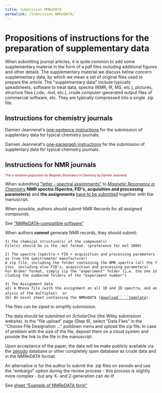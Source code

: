 ```yaml
---
title: Submission NMReDATA
permalink: /Submission_NMReDATA/
---
```


Propositions of instructions for the preparation of supplementary data
======================================================================

When submitting journal articles, it is quite common to add some
supplementary material in the form of a pdf files including additional
figures and other details. The supplementary material we discuss below
concern supplementary data, by which we mean a set of original files
used to prepare the article. The "supplementary data" include typically
speadsheets, software to treat data, spectra (NMR, IR, MS, etc.),
pictures, structure files (.cdx, .mol, etc.), crude computer-generated
output files of commercial software, etc. They are typically compressed
into a single .zip file.

Instructions for chemistry journals
-----------------------------------

Damien Jeannerat's [one-sentence
instructions](/One-sentence_instructions "link") for the submission
of supplentary data for typical chemistry journals.

Damien Jeannerat's [one-paragraph
instructions](/One-paragraph_instructions "link") for the submission
of supplentary data for typical chemistry journals.

Instructions for NMR journals
-----------------------------

<span style="color:#AA0000"> <small><small> This is tentative
proposition for Magnetic Resonance in Chemistry by Damien Jeannerat
</small></small></span>

When submitting ["letter - spectral
assignments"](http://onlinelibrary.wiley.com/journal/10.1002/(ISSN)1097-458Xa/homepage/ForAuthors.html#ArticleformatspublishedinMRC)
to [*Magnetic Resonance in
Chemistry*](http://onlinelibrary.wiley.com/journal/10.1002/(ISSN)1097-458Xa)
**NMR spectra (Spectra, FID's, acquisition and processing parameters)**
and **the assignments** [have to be
submitted](http://onlinelibrary.wiley.com/doi/10.1002/mrc.4631/full)
together with the manuscript.

When possible, authors should submit NMR Records for all assigned
compounds.

See ["NMReDATA-compatible
software"](http://nmredata.org/wiki/Compatible_software)

When authors ***cannot*** generate NMR records, they should submit:

`1) The chemical structure(s) of the compound(s)`
`File(s) should be in the .mol format. (preference for mol 2000) `

`2) The spectra (spectra + FID + acquisition and processing parameters as from the spectrometer manufacturer)`
`A zip file, including the folder containing the NMR spectra (all the files  including also FID's, acquisition and processing parameters)`
`For Bruker format, simply zip the "experiment" folder (i.e. the one including the numbered folders of the "experiment number")`

`3) The Assignment data`
`a2) A Mnova file (with the assignment on all 1D and 2D spectra, and analysis of the multiplet)  `
`or`
`2b) An excel sheet containing the NMReDATA (`[`download`` ``template`](https://www.dropbox.com/s/1wpsiab7l8a39zl/NMReDATA_compound1.xlsx?dl=0)`).`

The files can be ziped to simplify submission.

The data should be submitted on *ScholarOne* (the Wiley submission
website). In the "file upload" page (Step 6), select "Data Files" in the
"Choose File Designation ..." pulldown menu and upload the zip file. In
case of problem with the size of the file, deposit them on a cloud
system and provide the link to the file in the manuscript.

Upon acceptance of the paper, the data will be make publicly available
via the [zenodo](https://zenodo.org) database or other completely open
database as crude data and in the NMReDATA format.

An alternative is for the author to submit the .zip files on zenodo and
use the "embargo" option during the review process - this process is
slightly more complex - but any X- and Z-generation can do it!

See [sheet "Example of NMReDATA
form"](http://nmredata.org/wiki/example_NMReDATA_form)